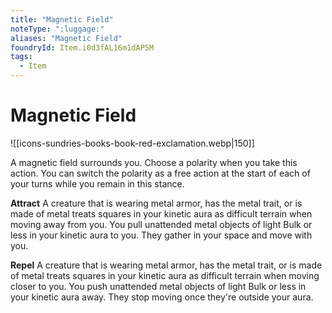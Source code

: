 ```yaml
---
title: "Magnetic Field"
noteType: ":luggage:"
aliases: "Magnetic Field"
foundryId: Item.i0d3fAL16m1dAP5M
tags:
  - Item
---
```


# Magnetic Field
![[icons-sundries-books-book-red-exclamation.webp|150]]

A magnetic field surrounds you. Choose a polarity when you take this action. You can switch the polarity as a free action at the start of each of your turns while you remain in this stance.

**Attract** A creature that is wearing metal armor, has the metal trait, or is made of metal treats squares in your kinetic aura as difficult terrain when moving away from you. You pull unattended metal objects of light Bulk or less in your kinetic aura to you. They gather in your space and move with you.

**Repel** A creature that is wearing metal armor, has the metal trait, or is made of metal treats squares in your kinetic aura as difficult terrain when moving closer to you. You push unattended metal objects of light Bulk or less in your kinetic aura away. They stop moving once they're outside your aura.
